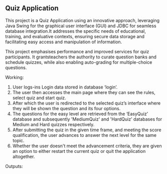 ## Quiz Application
This project is a Quiz Application using an innovative approach, leveraging Java Swing for the graphical user interface (GUI) and JDBC for seamless database integration.It addresses the specific needs of educational, training, and evaluative contexts, ensuring secure data storage and facilitating easy access and manipulation of information.

This project emphasises performance and improved services for quiz participants. It grantsteachers the authority to curate question banks and schedule quizzes, while also enabling auto-grading for multiple-choice questions.

Working:
1. User logs-ins Login data stored in database ‘login’.
2. The user then accesses the main page where they can see the rules, select quiz and start quiz.
3. After which the user is redirected to the selected quiz’s interface where they will be shown the
question and its four options.
4. The questions for the easy level are retrieved from the ‘EasyQuiz’ database and subsequently 'MediumQuiz' and 'HardQuiz' databases for Medium and Hard quizzes respectively.
5. After submitting the quiz in the given time frame, and meeting the score qualification, the user advances to answer the next level for the same topic.
6. Whether the user doesn't meet the advancement criteria, they are given an option to either restart the current quiz or quit the application altogether.

Outputs:
